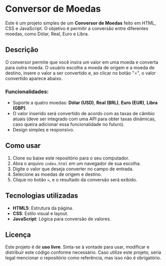 # Conversor de Moedas

Este é um projeto simples de um **Conversor de Moedas** feito em HTML, CSS e JavaScript. O objetivo é permitir a conversão entre diferentes moedas, como Dólar, Real, Euro e Libra.

## Descrição

O conversor permite que você insira um valor em uma moeda e converta para outra moeda. O usuário escolhe a moeda de origem e a moeda de destino, insere o valor a ser convertido e, ao clicar no botão "=", o valor convertido aparece abaixo.

### Funcionalidades:
- Suporte a quatro moedas: **Dólar (USD)**, **Real (BRL)**, **Euro (EUR)**, **Libra (GBP)**.
- O valor inserido será convertido de acordo com as taxas de câmbio atuais (deve ser integrado com uma API para obter taxas dinâmicas, caso queira adicionar essa funcionalidade no futuro).
- Design simples e responsivo.

## Como usar

1. Clone ou baixe este repositório para o seu computador.
2. Abra o arquivo `index.html` em um navegador de sua escolha.
3. Digite o valor que deseja converter no campo de entrada.
4. Selecione as moedas de origem e destino.
5. Clique no botão `=`, e o resultado da conversão será exibido.

## Tecnologias utilizadas

- **HTML5**: Estrutura da página.
- **CSS**: Estilo visual e layout.
- **JavaScript**: Lógica para conversão de valores.

## Licença

Este projeto é de **uso livre**. Sinta-se à vontade para usar, modificar e distribuir este código conforme necessário. Caso utilize este projeto, seria legal mencionar o repositório como referência, mas isso não é obrigatório.
